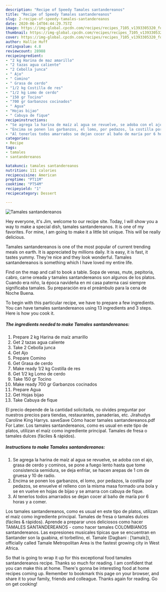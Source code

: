 ```yaml
---
description: "Recipe of Speedy Tamales santandereanos"
title: "Recipe of Speedy Tamales santandereanos"
slug: 2-recipe-of-speedy-tamales-santandereanos
date: 2020-06-14T04:44:29.757Z
image: https://img-global.cpcdn.com/recipes/recipes_7105_v1393305320_foto_foto_00001694/751x532cq70/tamales-santandereanos-foto-principal.jpg
thumbnail: https://img-global.cpcdn.com/recipes/recipes_7105_v1393305320_foto_foto_00001694/751x532cq70/tamales-santandereanos-foto-principal.jpg
cover: https://img-global.cpcdn.com/recipes/recipes_7105_v1393305320_foto_foto_00001694/751x532cq70/tamales-santandereanos-foto-principal.jpg
author: Hallie Huff
ratingvalue: 4.8
reviewcount: 28988
recipeingredient:
- "2 kg Harina de maz amarillo"
- "2 tazas agua caliente"
- "2 Cebolla junca"
- " Ajo"
- " Comino"
- " Grasa de cerdo"
- "1/2 kg Costilla de res"
- "1/2 kg Lomo de cerdo"
- "150 gr Tocino"
- "700 gr Garbanzos cocinados"
- " Agua"
- "Hojas bijao"
- " Cabuya de fique"
recipeinstructions:
- "Se agrega la harina de maíz al agua se revuelve, se adoba con el ajo, grasa de cerdo y cominos, se pone a fuego lento hasta que tome consistencia semidura, se deja enfriar, se hacen arepas de 1 cm de gruesa y 10 de radio."
- "Encima se ponen los garbanzos, el lomo, por pedazos, la costilla por pedazos, se envuelve el relleno con la misma masa formado una bola y se en vuelve en hojas de bijao y se amarra con cabuya de fique."
- "Al tenerlos todos amarrados se dejan cocer al baño de maría por 6 horas y a comer."
categories:
- Recipe
tags:
- tamales
- santandereanos

katakunci: tamales santandereanos 
nutrition: 111 calories
recipecuisine: American
preptime: "PT11M"
cooktime: "PT54M"
recipeyield: "1"
recipecategory: Dessert

---
```



![Tamales santandereanos](https://img-global.cpcdn.com/recipes/recipes_7105_v1393305320_foto_foto_00001694/751x532cq70/tamales-santandereanos-foto-principal.jpg)

Hey everyone, it's Jim, welcome to our recipe site. Today, I will show you a way to make a special dish, tamales santandereanos. It is one of my favorites. For mine, I am going to make it a little bit unique. This will be really delicious.

Tamales santandereanos is one of the most popular of current trending meals on earth. It is appreciated by millions daily. It is easy, it is fast, it tastes yummy. They're nice and they look wonderful. Tamales santandereanos is something which I have loved my entire life.

Find on the map and call to book a table. Sopa de venas, mute, pepitoria, cabro, carne oreada y tamales santandereanos son algunos de los platos. Cuando era niño, la época navideña en mi casa paterna casi siempre significaba tamales. Su preparación era el preámbulo para la cena de Noche Buena.


To begin with this particular recipe, we have to prepare a few ingredients. You can have tamales santandereanos using 13 ingredients and 3 steps. Here is how you cook it.

<!--inarticleads1-->

##### The ingredients needed to make Tamales santandereanos:

1. Prepare 2 kg Harina de maíz amarillo
1. Get 2 tazas agua caliente
1. Take 2 Cebolla junca
1. Get  Ajo
1. Prepare  Comino
1. Get  Grasa de cerdo
1. Make ready 1/2 kg Costilla de res
1. Get 1/2 kg Lomo de cerdo
1. Take 150 gr Tocino
1. Make ready 700 gr Garbanzos cocinados
1. Prepare  Agua
1. Get Hojas bijao
1. Take  Cabuya de fique


El precio depende de la cantidad solicitada, no olvides preguntar por nuestros precios para tiendas, restaurantes, panaderías, etc. Jirahudys Caroline King Harrys. saveSave Cómo hacer tamales santandereanos.pdf For Later. Los tamales santandereanos, como es usual en este tipo de platos, utilizan el maíz como ingrediente principal. Tamales de fresa o tamales dulces (fáciles &amp; rápidos). 

<!--inarticleads2-->

##### Instructions to make Tamales santandereanos:

1. Se agrega la harina de maíz al agua se revuelve, se adoba con el ajo, grasa de cerdo y cominos, se pone a fuego lento hasta que tome consistencia semidura, se deja enfriar, se hacen arepas de 1 cm de gruesa y 10 de radio.
1. Encima se ponen los garbanzos, el lomo, por pedazos, la costilla por pedazos, se envuelve el relleno con la misma masa formado una bola y se en vuelve en hojas de bijao y se amarra con cabuya de fique.
1. Al tenerlos todos amarrados se dejan cocer al baño de maría por 6 horas y a comer.


Los tamales santandereanos, como es usual en este tipo de platos, utilizan el maíz como ingrediente principal. Tamales de fresa o tamales dulces (fáciles &amp; rápidos). Aprende a preparar unos deliciosos como hacer TAMALES SANTANDEREANOS - como hacer tamales COLOMBIANOS santandereanos. Las expresiones musicales típicas que se encuentran en Santander son la guabina, el torbellino, el. Tamale (Dagbani : [ˈtamalɛ]), officially called Tamale Metropolitan Area is the fastest growing city in West Africa. 

So that is going to wrap it up for this exceptional food tamales santandereanos recipe. Thanks so much for reading. I am confident that you can make this at home. There's gonna be interesting food at home recipes coming up. Remember to bookmark this page on your browser, and share it to your family, friends and colleague. Thanks again for reading. Go on get cooking!
